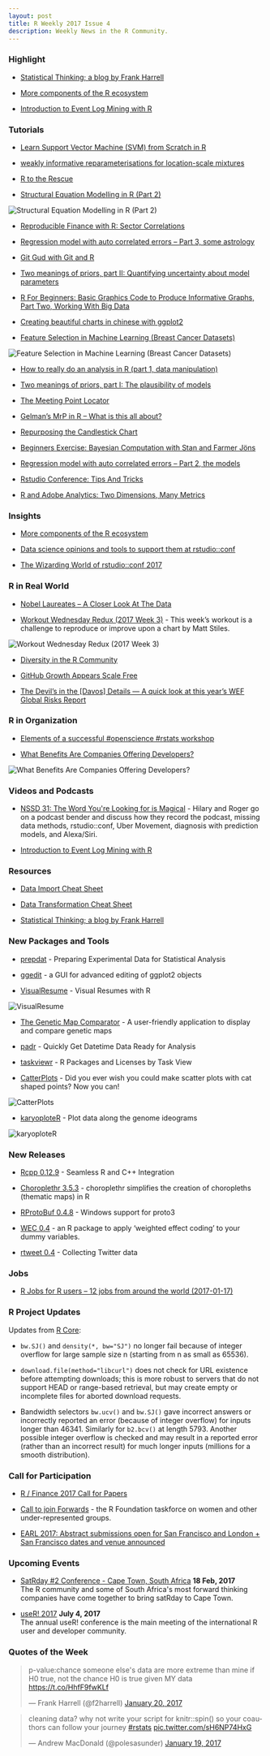 ```yaml
---
layout: post
title: R Weekly 2017 Issue 4
description: Weekly News in the R Community.
---
```


### Highlight

+ [Statistical Thinking; a blog by Frank Harrell](http://www.fharrell.com/)

+ [More components of the R ecosystem](http://f.briatte.org/r/more-components-of-the-r-ecosystem)

+ [Introduction to Event Log Mining with R](https://datasciencedojo.com/event-log-mining/)

### Tutorials

+ [Learn Support Vector Machine (SVM) from Scratch in R](http://www.listendata.com/2017/01/support-vector-machine-in-r-tutorial.html)

+ [weakly informative reparameterisations for location-scale mixtures](https://xianblog.wordpress.com/2017/01/19/weakly-informative-reparameterisations-for-location-scale-mixtures/)

+ [R to the Rescue](http://johnmackintosh.com/2017-01-15-taming-wild-spreadsheets/)

+ [Structural Equation Modelling in R (Part 2)](http://pacha.hk/2017-01-15_sem_r_part_2.html)

![Structural Equation Modelling in R (Part 2)](https://cdn.rawgit.com/rweekly/image/3103baed/2017-1-23/sem_example_2.svg)

+ [Reproducible Finance with R: Sector Correlations](https://www.rstudio.com/rviews/2017/01/18/reproducible-finance-with-r-sector-correlations/)

+ [Regression model with auto correlated errors – Part 3, some astrology](https://datascienceplus.com/regression-model-with-auto-correlated-errors-part-3-some-astrology/)

+ [Git Gud with Git and R](http://blog.revolutionanalytics.com/2017/01/git-gud-with-git-and-r.html)

+ [Two meanings of priors, part II: Quantifying uncertainty about model parameters](http://www.nicebread.de/two-meanings-of-priors-2/)

+ [R For Beginners:  Basic Graphics Code to Produce Informative Graphs, Part Two, Working With Big Data](https://dmwiig.net/2017/01/16/r-for-beginners-basic-graphics-code-to-produce-informative-graphs-part-two-working-with-big-data/)

+ [Creating beautiful charts in chinese with ggplot2](http://pacha.hk/2017-01-17_ggplot2_chinese.html)

+ [Feature Selection in Machine Learning (Breast Cancer Datasets)](https://shiring.github.io/machine_learning/2017/01/15/rfe_ga_post)

![Feature Selection in Machine Learning (Breast Cancer Datasets)](https://shiring.github.io/machine_learning/2017/01/15/rfe_ga_post_files/figure-markdown_github/unnamed-chunk-12-1.png)

+ [How to really do an analysis in R (part 1, data manipulation)](http://sharpsightlabs.com/blog/shipping-analysis-r-data-wrangling/)

+ [Two meanings of priors, part I: The plausibility of models](http://www.nicebread.de/two-meanings-of-priors-1/)

+ [The Meeting Point Locator](https://fronkonstin.com/2017/01/16/the-meeting-point-locator/)

+ [Gelman’s MrP in R – What is this all about?](http://hagutierrezro.blogspot.com/2017/01/gelman-mrp-in-r-what-is-this-all-about.html)

+ [Repurposing the Candlestick Chart](http://www.maxhumber.com/2017/01/15/candlesticks.html)


+ [Beginners Exercise: Bayesian Computation with Stan and Farmer Jöns](http://www.sumsar.net/blog/2017/01/bayesian-computation-with-stan-and-farmer-jons/)

+ [Regression model with auto correlated errors – Part 2, the models](https://datascienceplus.com/regression-model-with-auto-correlated-errors-part-2-the-models/)

+ [Rstudio Conference: Tips And Tricks](https://robinsones.github.io/RStudio-Conference-Tips-and-Tricks/)

+ [R and Adobe Analytics: Two Dimensions, Many Metrics](http://analyticsdemystified.com/adobe-analytics/r-adobe-analytics-two-dimensions-many-metrics-part-1-3/)

### Insights

+ [More components of the R ecosystem](http://f.briatte.org/r/more-components-of-the-r-ecosystem)

+ [Data science opinions and tools to support them at rstudio::conf](http://drsimonj.svbtle.com/opinions-and-challenges-at-rstudio-conf)

+ [The Wizarding World of rstudio::conf 2017](http://www.mango-solutions.com/wp/2017/01/the-wizard-world-of-rstudioconf-2017/)

### R in Real World

+ [Nobel Laureates – A Closer Look At The Data](http://r-blog.salvaggio.net/?p=251)

+ [Workout Wednesday Redux (2017 Week 3)](https://rud.is/b/2017/01/18/workout-wednesday-redux-2017-week-3/) - This week’s workout is a challenge to reproduce or improve upon a chart by Matt Stiles. 

![Workout Wednesday Redux (2017 Week 3)](https://cdn.rawgit.com/rweekly/image/f57c80d2/2017-1-23/state_of_us.png)


+ [Diversity in the R Community](http://blog.revolutionanalytics.com/2017/01/diversity-in-the-r-community.html)

+ [GitHub Growth Appears Scale Free](http://perfdynamics.blogspot.com/2017/01/github-growth-appears-scale-free.html)

+ [The Devil’s in the [Davos] Details — A quick look at this year’s WEF Global Risks Report](https://rud.is/b/2017/01/16/the-devils-in-the-davos-details-a-quick-look-at-this-years-wef-global-risks-report/)


### R in Organization

+ [Elements of a successful #openscience #rstats workshop](http://www.christopherlortie.info/elements-of-a-successful-openscience-rstats-workshop/)

+ [What Benefits Are Companies Offering Developers?](https://www.stackoverflowbusiness.com/blog/what-benefits-are-companies-offering-developers)

![What Benefits Are Companies Offering Developers?](https://www.stackoverflowbusiness.com/hs-fs/hubfs/benefit%20descriptions.png?t=1484933198957&width=2148&height=1611&name=benefit%20descriptions.png)


### Videos and Podcasts

+ [NSSD 31: The Word You're Looking for is Magical](https://soundcloud.com/nssd-podcast/episode-31-the-word-youre-looking-for-is-magical) - Hilary and Roger go on a podcast bender and discuss how they record the podcast, missing data methods, rstudio::conf, Uber Movement, diagnosis with prediction models, and Alexa/Siri. 

+ [Introduction to Event Log Mining with R](https://datasciencedojo.com/event-log-mining/)


### Resources

+ [Data Import Cheat Sheet](https://cdn.rawgit.com/rstudio/cheatsheets/eb58babb/source/pdfs/data-import-cheatsheet.pdf)

+ [Data Transformation Cheat Sheet](https://cdn.rawgit.com/rstudio/cheatsheets/eb58babb/source/pdfs/data-transformation-cheatsheet.pdf)

+ [Statistical Thinking; a blog by Frank Harrell](http://www.fharrell.com/)

### New Packages and Tools

+ [prepdat](https://www.r-bloggers.com/prepdat-preparing-experimental-data-for-statistical-analysis/) - Preparing Experimental Data for Statistical Analysis

+ [ggedit](https://www.r-statistics.com/2017/01/ggedit-0-0-2-a-gui-for-advanced-editing-of-ggplot2-objects/) - a GUI for advanced editing of ggplot2 objects

+ [VisualResume](https://ndphillips.github.io/blog/Introducing-the-VisualResume-(v0.1.0)-R-Package/) - Visual Resumes with R

![VisualResume](https://ndphillips.github.io/blog/knitr_files/VisualResume_Post_files/figure-html/unnamed-chunk-2-1.png)

+ [The Genetic Map Comparator](http://www.r-graph-gallery.com/2017/01/18/the-genetic-map-comparator/) - A user-friendly application to display and compare genetic maps

+ [padr](https://edwinth.github.io/blog/padr-intro/) - Quickly Get Datetime Data Ready for Analysis

+ [taskviewr](https://bearloga.shinyapps.io/taskviewr/) - R Packages and Licenses by Task View

+ [CatterPlots](https://github.com/Gibbsdavidl/CatterPlots) -  Did you ever wish you could make scatter plots with cat shaped points? Now you can!

![CatterPlots](https://cdn.rawgit.com/Gibbsdavidl/CatterPlots/4e63b36d/examples/random_cats.png)

+ [karyoploteR](https://bioconductor.org/packages/devel/bioc/html/karyoploteR.html) - Plot data along the genome ideograms

![karyoploteR](https://pbs.twimg.com/media/C2Xc5lzWEAIFQaM.jpg)

### New Releases

+ [Rcpp 0.12.9](http://dirk.eddelbuettel.com/blog/2017/01/15#rcpp_0.12.9) -  Seamless R and C++ Integration 

+ [Choroplethr 3.5.3](http://www.arilamstein.com/blog/2017/01/16/choroplethr-v3-5-3-now-cran/) -  choroplethr simplifies the creation of choropleths (thematic maps) in R 

+ [RProtoBuf 0.4.8](http://dirk.eddelbuettel.com/blog/2017/01/17#rprotobuf_0.4.8) - Windows support for proto3

+ [WEC 0.4](http://www.rensenieuwenhuis.nl/new-version-of-wec-focus-on-interactions/) - an R package to apply ‘weighted effect coding’ to your dummy variables. 

+ [rtweet 0.4](https://mkearney.github.io/rtweet/) - Collecting Twitter data 

### Jobs

+ [R Jobs for R users – 12 jobs from around the world (2017-01-17)](https://www.r-bloggers.com/r-jobs-for-r-users-8-jobs-from-around-the-world-2017-01-17/)


### R Project Updates

Updates from [R Core](http://developer.r-project.org/blosxom.cgi/R-devel/NEWS):

+ `bw.SJ()` and `density(*, bw="SJ")` no longer fail because of integer overflow for large sample size n (starting from n as small as 65536).

+ `download.file(method="libcurl")` does not check for URL existence before attempting downloads; this is more robust to servers that do not support HEAD or range-based retrieval, but may create empty or incomplete files for aborted download requests. 

+ Bandwidth selectors `bw.ucv()` and `bw.SJ()` gave incorrect answers or incorrectly reported an error (because of integer overflow) for inputs longer than 46341. Similarly for `b2.bcv()` at length 5793. Another possible integer overflow is checked and may result in a reported error (rather than an incorrect result) for much longer inputs (millions for a smooth distribution). 

### Call for Participation

+ [R / Finance 2017 Call for Papers](http://dirk.eddelbuettel.com/blog/2017/01/11/#r_finance_2017_cfp)

+ [Call to join Forwards](http://forwards.github.io/blog/2017/01/13/call-to-join-forwards/) - the R Foundation taskforce on women and other under-represented groups.

+ [EARL 2017: Abstract submissions open for San Francisco and London + San Francisco dates and venue announced](http://www.mango-solutions.com/wp/?p=6475)

### Upcoming Events

+ [SatRday #2 Conference - Cape Town, South Africa](http://capetown2017.satrdays.org/) **18 Feb, 2017** <br />
The R community and some of South Africa's most forward thinking companies have come together to bring satRday to Cape Town.

+ [useR! 2017](http://user2017.brussels/) **July 4, 2017** <br />
The annual useR! conference is the main meeting of the international R user and developer community.

### Quotes of the Week

<blockquote class="twitter-tweet" data-lang="en"><p lang="en" dir="ltr">p-value:chance someone else&#39;s data are more extreme than mine if H0 true, not the chance H0 is true given MY data <a href="https://t.co/HhfF9fwKLf">https://t.co/HhfF9fwKLf</a></p>&mdash; Frank Harrell (@f2harrell) <a href="https://twitter.com/f2harrell/status/822425279389986822">January 20, 2017</a></blockquote>

<blockquote class="twitter-tweet" data-lang="en"><p lang="en" dir="ltr">cleaning data? why not write your script for knitr::spin() so your coauthors can follow your journey <a href="https://twitter.com/hashtag/rstats?src=hash">#rstats</a> <a href="https://t.co/sH6NP74HxG">pic.twitter.com/sH6NP74HxG</a></p>&mdash; Andrew MacDonald (@polesasunder) <a href="https://twitter.com/polesasunder/status/822073262154936320">January 19, 2017</a></blockquote>
